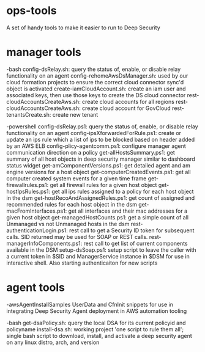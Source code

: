 # ops-tools
A set of handy tools to make it easier to run to Deep Security

# manager tools
-bash
config-dsRelay.sh: query the status of, enable, or disable relay functionality on an agent
config-rehomeAwsDsManager.sh: used by our cloud formation projects to ensure the correct cloud connector sync'd object is activated
create-iamCloudAccount.sh: create an iam user and associated keys, then use those keys to create the DS cloud connector
rest-cloudAccountsCreateAws.sh: create cloud accounts for all regions
rest-cloudAccountsCreateAws.sh: create cloud account for GovCloud
rest-tenantsCreate.sh: create new tenant

-powershell
config-dsRelay.ps1: query the status of, enable, or disable relay functionality on an agent
config-ipsXforwardedForRule.ps1: create or update an ips rule which a list of ips to be blocked based on header added by an AWS ELB
config-plicy-agentcomm.ps1: configure manager agent communication direction on a policy
get-allHostsSummary.ps1: get summary of all host objects in deep security manager similar to dashboard status widget
get-amComponentVersions.ps1: get detailed agent and am engine versions for a host object
get-computerCreatedEvents.ps1: get all computer created system events for a given time frame
get-firewallrules.ps1: get all firewall rules for a given host object
get-hostIpsRules.ps1: get all ips rules assigned to a policy for each host object in the dsm
get-hostRecoAndAssignedRules.ps1: get count of assigned and recommended rules for each host object in the dsm
get-macFromInterfaces.ps1: get all interfaces and their mac addresses for a given host object
get-managedHostCounts.ps1: get a simple count of all Unmanaged vs not Unmanaged hosts in the dsm
rest-authenticationLogin.ps1: rest call to get a Security ID token for subsequent calls. SID returned may be used for SOAP or REST calls.
rest-managerInfoComponents.ps1: rest call to get list of current components available in the DSM
setup-dsSoap.ps1: setup script to leave the caller with a current token in $SID and ManagerService instance in $DSM for use in interactive shell. Also starting authenticaiton for new scripts


# agent tools
-awsAgentInstallSamples
UserData and CfnInit snippets for use in integrating Deep Security Agent deployment in AWS automation tooling

-bash
get-dsaPolicy.sh: query the local DSA for its current policyid and policyname
install-dsa.sh: working project 'one script to rule them all'; single bash script to download, install, and activate a deep security agent on any linux distro, arch, and version


